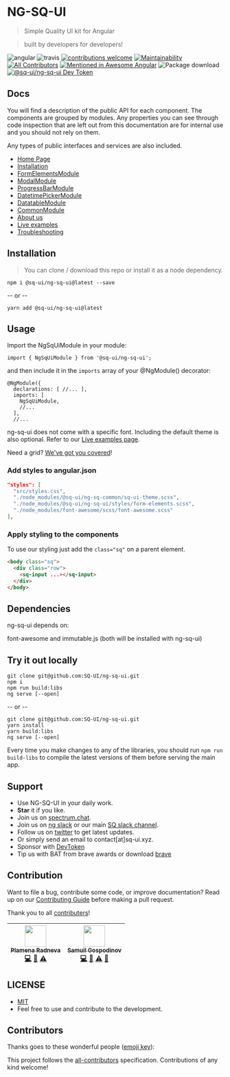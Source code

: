 # NG-SQ-UI

> Simple Quality UI kit for Angular

> built by developers for developers!

![angular](https://badge.fury.io/js/angular.svg)
![travis](https://travis-ci.com/SQ-UI/ng-sq-ui.svg?branch=master)
[![contributions welcome](https://img.shields.io/badge/issues-welcome-brightgreen.svg?style=flat)](https://github.com/SQ-UI/ng-sq-ui/issues)
[![Maintainability](https://api.codeclimate.com/v1/badges/d53c1670c301071be452/maintainability)](https://codeclimate.com/github/SQ-UI/ng-sq-ui/maintainability)
[![All Contributors](https://img.shields.io/badge/all_contributors-2-orange.svg?style=flat-square)](#contributors)
[![Mentioned in Awesome Angular](https://awesome.re/mentioned-badge.svg)](https://github.com/gdi2290/awesome-angular)
![Package download](https://img.shields.io/npm/dm/@sq-ui/ng-sq-ui.svg?logo=ng-sq-ui)
[![@sq-ui/ng-sq-ui Dev Token](https://badge.devtoken.rocks/@sq-ui/ng-sq-ui)](https://devtoken.rocks/package/@sq-ui/ng-sq-ui)

## Docs

You will find a description of the public API for each component.
The components are grouped by modules. Any properties you can see through code inspection that are left out from this documentation are for internal use and you should not rely on them.

Any types of public interfaces and services are also included.

- [Home Page](http://bit.ly/ng-sq-ui-docs-home)
- [Installation](http://bit.ly/ng-sq-ui-docs-installation)
- [FormElementsModule](http://bit.ly/ng-sq-ui-docs-form-elements)
- [ModalModule](http://bit.ly/ng-sq-ui-docs-modal)
- [ProgressBarModule](http://bit.ly/ng-sq-ui-docs-progressbar)
- [DatetimePickerModule](http://bit.ly/ng-sq-ui-docs-datetime-picker)
- [DatatableModule](http://bit.ly/ng-sq-ui-docs-datatable)
- [CommonModule](http://bit.ly/ng-sq-ui-docs-common)
- [About us](http://bit.ly/ng-sq-ui-docs-about-us)
- [Live examples](http://bit.ly/ng-sq-ui-docs-live-examples)
- [Troubleshooting](http://bit.ly/ng-sq-ui-docs-troubleshooting)

## Installation

> You can clone / download this repo or install it as a node dependency.

```
npm i @sq-ui/ng-sq-ui@latest --save
```

-- or --

```
yarn add @sq-ui/ng-sq-ui@latest
```

## Usage

Import the NgSqUiModule in your module:

```
import { NgSqUiModule } from '@sq-ui/ng-sq-ui';
```

and then include it in the `imports` array of your @NgModule() decorator:

```
@NgModule({
  declarations: [ //... ],
  imports: [
    NgSqUiModule,
    //...
  ],
  //...
```

ng-sq-ui does not come with a specific font. Including the default theme is also optional. Refer to our [Live examples page](http://bit.ly/ng-sq-ui-docs-live-examples).

Need a grid? [We've got you covered](https://sq-ui.github.io/sq-grid/)!

### Add styles to angular.json

```json
"styles": [
  "src/styles.css",
  "./node_modules/@sq-ui/ng-sq-common/sq-ui-theme.scss",
  "./node_modules/@sq-ui/ng-sq-ui/styles/form-elements.scss",
  "./node_modules/font-awesome/scss/font-awesome.scss"
],
```

### Apply styling to the components

To use our styling just add the `class="sq"` on a parent element.

```html
<body class="sq">
  <div class="row">
    <sq-input ...></sq-input>
  </div>
</body>
```

## Dependencies

ng-sq-ui depends on:

font-awesome and immutable.js (both will be installed with ng-sq-ui)

## Try it out locally

```
git clone git@github.com:SQ-UI/ng-sq-ui.git
npm i
npm run build:libs
ng serve [--open]
```

-- or --

```
git clone git@github.com:SQ-UI/ng-sq-ui.git
yarn install
yarn build:libs
ng serve [--open]
```

Every time you make changes to any of the libraries, you should run `npm run build-libs` to compile the latest versions of them before serving the main app.

## Support

- Use NG-SQ-UI in your daily work.
- **Star** it if you like.
- Join us on <a href="https://spectrum.chat/sq-ui">spectrum.chat</a>.
- Join us on <a href="http://bit.ly/ng-sq-ui-slack">ng slack</a> or our main <a href="http://bit.ly/ng-sq-slack">SQ slack channel</a>.
- Follow us on [twitter](https://twitter.com/sq_ui_kit) to get latest updates.
- Or simply send an email to contact[at]sq-ui.xyz.
- Sponsor with [DevToken](https://devtoken.rocks/package/@sq-ui/ng-sq-ui)
- Tip us with BAT from brave awards or download [brave](https://brave.com/ngs747)

## Contribution

Want to file a bug, contribute some code, or improve documentation? Read up on our [Contributing Guide](CONTRIBUTING.md) before making a pull request.

Thank you to all <a href="https://github.com/sq-ui/ng-sq-ui/graphs/contributors">contributers</a>!

<!-- ALL-CONTRIBUTORS-LIST:START - Do not remove or modify this section -->
<!-- prettier-ignore -->
| [<img src="https://avatars2.githubusercontent.com/u/41083417?v=4" width="50px;"/><br /><sub><b>Plamena Radneva</b></sub>](https://github.com/ardentia)<br />[💻](https://github.com/SQ-UI/ng-sq-ui/commits?author=ardentia "Code") [📖](https://github.com/SQ-UI/ng-sq-ui/commits?author=ardentia "Documentation") [⚠️](https://github.com/SQ-UI/ng-sq-ui/commits?author=ardentia "Tests") | [<img src="https://avatars0.githubusercontent.com/u/797921?v=4" width="50px;"/><br /><sub><b>Samuil Gospodinov</b></sub>](https://github.com/samuil4)<br />[💻](https://github.com/SQ-UI/ng-sq-ui/commits?author=samuil4 "Code") [📖](https://github.com/SQ-UI/ng-sq-ui/commits?author=samuil4 "Documentation") [⚠️](https://github.com/SQ-UI/ng-sq-ui/commits?author=samuil4 "Tests") [📢](#talk-samuil4 "Talks") |
| :---: | :---: |
<!-- ALL-CONTRIBUTORS-LIST:END -->

## LICENSE

- [MIT](http://opensource.org/licenses/MIT)
- Feel free to use and contribute to the development.

## Contributors

Thanks goes to these wonderful people ([emoji key](https://github.com/kentcdodds/all-contributors#emoji-key)):

<!-- ALL-CONTRIBUTORS-LIST:START - Do not remove or modify this section -->
<!-- prettier-ignore -->
<!-- ALL-CONTRIBUTORS-LIST:END -->

This project follows the [all-contributors](https://github.com/kentcdodds/all-contributors) specification. Contributions of any kind welcome!
